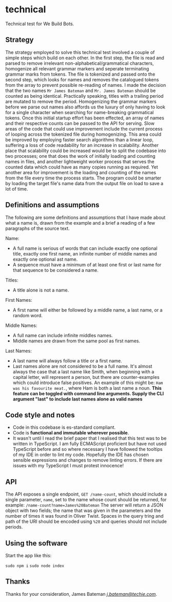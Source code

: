 # technical

Technical test for We Build Bots.

## Strategy

The strategy employed to solve this technical test involved a couple of simple
steps which build on each other. In the first step, the file is read and parsed
to remove irrelevant non-alphabetical/grammatical characters, homogenize all
relevant grammar markers and seperate terminating grammar marks from tokens.
The file is tokenized and passed onto the second step, which looks for names and
removes the catalogued tokens from the array to prevent possible re-reading of
names. I made the decision that the two names `Mr James Bateman` and
`Mr. James Bateman` should be counted as being identical. Practically speaking,
titles with a trailing period are mutated to remove the period. Homogenizing the
grammar markers before we parse out names also affords us the luxury of only
having to look for a single character when searching for name-breaking
grammatical tokens. Once this initial startup effort has been effected, an array
of names and their respective counts can be passed to the API for serving. Slow
areas of the code that could use improvement include the current process of
looping across the tokenized file during homogenizing. This area could be
improved by employing faster search algorithms than a linear loop, suffering a
loss of code readability for an increase in scalability. Another place that
scalability could be increased would be to split the codebase into two
processes; one that does the work of initially loading and counting names in
files, and another lightweight worker process that serves the counted data which
could have as many copies running as required. Yet another area for improvement
is the loading and counting of the names from the file every time the process
starts. The program could be smarter by loading the target file's name data from
the output file on load to save a lot of time.

## Definitions and assumptions

The following are some definitions and assumptions that I have made about what
a name is, drawn from the example and a brief a reading of a few paragraphs of
the source text.

Name:
  - A full name is serious of words that can include exactly one optional title,
    exactly one first name, an infinite number of middle names and exactly one
    optional ast name.
  - A sequence must have a minimum of at least one first or last name for that
    sequence to be considered a name.

Titles:
  - A title alone is not a name.

First Names:
  - A first name will either be followed by a middle name, a last name, or a
    random word.

Middle Names:
  - A full name can include infinite middles names.
  - Middle names are drawn from the same pool as first names.

Last Names:
  - A last name will always follow a title or a first name.
  - Last names alone are not considered to be a full name. It's almost always
    the case that a last name like Smith, when beginning with a capital letter,
    will represent a person, but there are counter-examples which could
    introduce false positives. An example of this might be:
    `Ham was his favourite meat.`, where Ham is both a last name a noun.
    **This feature can be toggled with command line arguments. Supply the CLI
    argument "last" to include last names alone as valid names**

## Code style and notes

  - Code in this codebase is es-standard compliant.
  - Code is **functional and immutable wherever possible**.
  - It wasn't until I read the brief paper that I realised that this test was to
    be written in TypeScript. I am fully ECMAScript proficient but have not used
    TypeScript before and so where necessary I have followed the tooltips of my
    IDE in order to lint my code. Hopefully the IDE has chosen sensible
    expressions and changes to remove linting errors. If there are issues with
    my TypeScript I must protest innocence!

## API

The API exposes a single endpoint, `GET /name-count`, which should include a
single parameter, `name`, set to the name whose count should be returned, for
example: `/name-count?name=James%20Bateman`
The server will return a JSON object with two fields; the name that was given
in the parameters and the number of times it was found in Oliver Twist.
Spaces in the query tring and path of the URI should be encoded using `%20` and
queries should not include periods.

## Using the software

Start the app like this:

`sudo npm i`
`sudo node index`

## Thanks

Thanks for your consideration, James Bateman *j.bateman@techie.com*.
